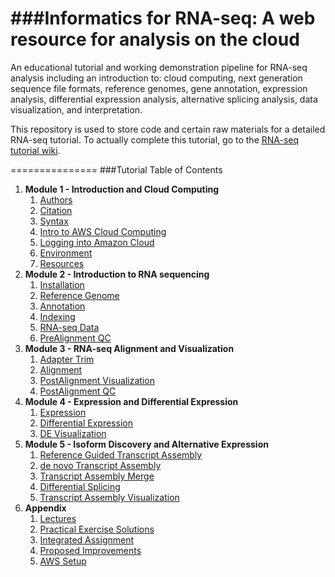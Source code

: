 ###Informatics for RNA-seq: A web resource for analysis on the cloud
===============
An educational tutorial and working demonstration pipeline for RNA-seq analysis including an introduction to: cloud computing, next generation sequence file formats, reference genomes, gene annotation, expression analysis, differential expression analysis, alternative splicing analysis, data visualization, and interpretation.

This repository is used to store code and certain raw materials for a detailed RNA-seq tutorial.  To actually complete this tutorial, go to the <a href="https://github.com/griffithlab/rnaseq_tutorial/wiki">RNA-seq tutorial wiki</a>.

===============
###Tutorial Table of Contents
1. **Module 1 - Introduction and Cloud Computing**
   1. [Authors](https://github.com/griffithlab/rnaseq_tutorial/wiki/Authors)
   2. [Citation](https://github.com/griffithlab/rnaseq_tutorial/wiki/Citation)
   3. [Syntax](https://github.com/griffithlab/rnaseq_tutorial/wiki/Syntax)
   4. [Intro to AWS Cloud Computing](https://github.com/griffithlab/rnaseq_tutorial/wiki/Intro-to-AWS-Cloud-Computing)
   5. [Logging into Amazon Cloud](https://github.com/griffithlab/rnaseq_tutorial/wiki/Logging-into-Amazon-Cloud)
   6. [Environment](https://github.com/griffithlab/rnaseq_tutorial/wiki/Environment)
   7. [Resources](https://github.com/griffithlab/rnaseq_tutorial/wiki/Resources)
2. **Module 2 - Introduction to RNA sequencing**
   1. [Installation](https://github.com/griffithlab/rnaseq_tutorial/wiki/Installation)
   2. [Reference Genome](https://github.com/griffithlab/rnaseq_tutorial/wiki/Reference-Genome)
   3. [Annotation](https://github.com/griffithlab/rnaseq_tutorial/wiki/Annotation)
   4. [Indexing](https://github.com/griffithlab/rnaseq_tutorial/wiki/Indexing)
   5. [RNA-seq Data](https://github.com/griffithlab/rnaseq_tutorial/wiki/RNAseq-Data)
   6. [PreAlignment QC](https://github.com/griffithlab/rnaseq_tutorial/wiki/PreAlignment-QC)
2. **Module 3 - RNA-seq Alignment and Visualization**
   1. [Adapter Trim](https://github.com/griffithlab/rnaseq_tutorial/wiki/Adapter-Trim)
   2. [Alignment](https://github.com/griffithlab/rnaseq_tutorial/wiki/Alignment)
   3. [PostAlignment Visualization](https://github.com/griffithlab/rnaseq_tutorial/wiki/PostAlignment-Visualization)
   4. [PostAlignment QC](https://github.com/griffithlab/rnaseq_tutorial/wiki/PostAlignment-QC)
3. **Module 4 - Expression and Differential Expression**
   1. [Expression](https://github.com/griffithlab/rnaseq_tutorial/wiki/Expression)
   2. [Differential Expression](https://github.com/griffithlab/rnaseq_tutorial/wiki/Differential-Expression)
   3. [DE Visualization](https://github.com/griffithlab/rnaseq_tutorial/wiki/DE-Visualization)
4. **Module 5 - Isoform Discovery and Alternative Expression**
   1. [Reference Guided Transcript Assembly](https://github.com/griffithlab/rnaseq_tutorial/wiki/Reference-Guided-Transcript-Assembly)
   2. [de novo Transcript Assembly](https://github.com/griffithlab/rnaseq_tutorial/wiki/de-novo-Transcript-Assembly)
   3. [Transcript Assembly Merge](https://github.com/griffithlab/rnaseq_tutorial/wiki/Transcript-Assembly-Merge)
   4. [Differential Splicing](https://github.com/griffithlab/rnaseq_tutorial/wiki/Differential-Splicing)
   5. [Transcript Assembly Visualization](https://github.com/griffithlab/rnaseq_tutorial/wiki/Transcript-Assembly-Visualization)
5. **Appendix**
   1. [Lectures](https://github.com/griffithlab/rnaseq_tutorial/wiki/Lectures)
   2. [Practical Exercise Solutions](https://github.com/griffithlab/rnaseq_tutorial/wiki/Solutions)
   3. [Integrated Assignment](https://github.com/griffithlab/rnaseq_tutorial/wiki/Integrated-Assignment)
   4. [Proposed Improvements](https://github.com/griffithlab/rnaseq_tutorial/wiki/Proposed-Improvements)
   5. [AWS Setup](https://github.com/griffithlab/rnaseq_tutorial/wiki/AWS-Setup)


